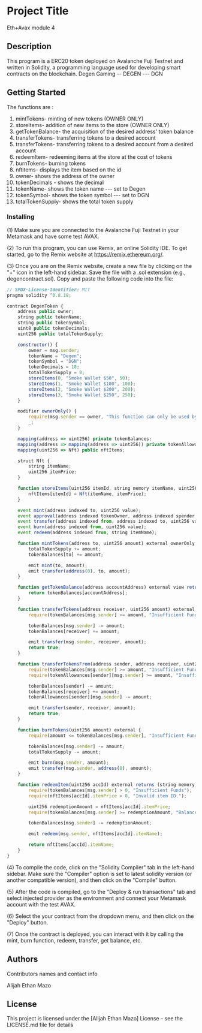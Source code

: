 # Project Title

Eth+Avax module 4

## Description

This program is a ERC20 token deployed on Avalanche Fuji Testnet and written in Solidity, a programming language used for developing smart contracts on the blockchain. 
Degen Gaming -- DEGEN --- DGN
## Getting Started
The functions are :
1. mintTokens- minting of new tokens (OWNER ONLY)
2. storeItems- addition of new items to the store (OWNER ONLY)
3. getTokenBalance- the acquisition of the desired address' token balance
4. transferTokens- transferring tokens to a desired account
5. transferTokens- transferring tokens to a desired account from a desired account 
6. redeemItem- redeeming items at the store at the cost of tokens
7. burnTokens- burning tokens
8. nftitems- displays the item based on the id
9. owner- shows the address of the owner
10. tokenDecimals - shows the decimal
11. tokenName- shows the token name --- set to Degen
12. tokenSymbol- shows the token symbol --- set to DGN
13. totalTokenSupply- shows the total token supply
### Installing

(1) Make sure you are connected to the Avalanche Fuji Testnet in your Metamask and have some test AVAX.

(2) To run this program, you can use Remix, an online Solidity IDE. To get started, go to the Remix website at https://remix.ethereum.org/.

(3) Once you are on the Remix website, create a new file by clicking on the "+" icon in the left-hand sidebar. Save the file with a .sol extension (e.g., degencontract.sol). Copy and paste the following code into the file:
```javascript
// SPDX-License-Identifier: MIT
pragma solidity ^0.8.18;

contract DegenToken {
    address public owner;
    string public tokenName;
    string public tokenSymbol;
    uint8 public tokenDecimals;
    uint256 public totalTokenSupply;

    constructor() {
        owner = msg.sender;
        tokenName = "Degen";
        tokenSymbol = "DGN";
        tokenDecimals = 10;
        totalTokenSupply = 0;
        storeItems(0, "Smoke Wallet $50", 50);
        storeItems(1, "Smoke Wallet $100", 100);
        storeItems(2, "Smoke Wallet $200", 200);
        storeItems(3, "Smoke Wallet $250", 250);
    }

    modifier ownerOnly() {
        require(msg.sender == owner, "This function can only be used by the owner.");
        _;
    }

    mapping(address => uint256) private tokenBalances;
    mapping(address => mapping(address => uint256)) private tokenAllowances;
    mapping(uint256 => Nft) public nftItems;

    struct Nft {
        string itemName;
        uint256 itemPrice;
    }

    function storeItems(uint256 itemId, string memory itemName, uint256 itemPrice) public ownerOnly {
        nftItems[itemId] = Nft(itemName, itemPrice);
    }

    event mint(address indexed to, uint256 value);
    event approval(address indexed tokenOwner, address indexed spender, uint256 value);
    event transfer(address indexed from, address indexed to, uint256 value);
    event burn(address indexed from, uint256 value);
    event redeem(address indexed from, string itemName);

    function mintTokens(address to, uint256 amount) external ownerOnly {
        totalTokenSupply += amount;
        tokenBalances[to] += amount;

        emit mint(to, amount);
        emit transfer(address(0), to, amount);
    }

    function getTokenBalance(address accountAddress) external view returns (uint256) {
        return tokenBalances[accountAddress];
    }

    function transferTokens(address receiver, uint256 amount) external returns (bool) {
        require(tokenBalances[msg.sender] >= amount, "Insufficient Funds");

        tokenBalances[msg.sender] -= amount;
        tokenBalances[receiver] += amount;

        emit transfer(msg.sender, receiver, amount);
        return true;
    }

    function transferTokensFrom(address sender, address receiver, uint256 amount) external returns (bool) {
        require(tokenBalances[msg.sender] >= amount, "Insufficient Funds");
        require(tokenAllowances[sender][msg.sender] >= amount, "Insufficient Funds");

        tokenBalances[sender] -= amount;
        tokenBalances[receiver] += amount;
        tokenAllowances[sender][msg.sender] -= amount;

        emit transfer(sender, receiver, amount);
        return true;
    }

    function burnTokens(uint256 amount) external {
        require(amount <= tokenBalances[msg.sender], "Insufficient Funds");

        tokenBalances[msg.sender] -= amount;
        totalTokenSupply -= amount;

        emit burn(msg.sender, amount);
        emit transfer(msg.sender, address(0), amount);
    }

    function redeemItem(uint256 accId) external returns (string memory) {
        require(tokenBalances[msg.sender] > 0, "Insufficient Funds");
        require(nftItems[accId].itemPrice > 0, "Invalid item ID.");

        uint256 redemptionAmount = nftItems[accId].itemPrice;
        require(tokenBalances[msg.sender] >= redemptionAmount, "Balance should be equal to or more than the item to redeem it.");

        tokenBalances[msg.sender] -= redemptionAmount;

        emit redeem(msg.sender, nftItems[accId].itemName);

        return nftItems[accId].itemName;
    }
}
```
(4) To compile the code, click on the "Solidity Compiler" tab in the left-hand sidebar. Make sure the "Compiler" option is set to latest solidity version (or another compatible version), and then click on the "Compile" button.

(5) After the code is compiled, go to the "Deploy & run transactions" tab and select injected provider as the environment and connect your Metamask account with the test AVAX.

(6) Select the your contract from the dropdown menu, and then click on the "Deploy" button.

(7) Once the contract is deployed, you can interact with it by calling the mint, burn function, redeem, transfer, get balance, etc.

## Authors

Contributors names and contact info

Alijah Ethan Mazo


## License

This project is licensed under the [Alijah Ethan Mazo] License - see the LICENSE.md file for details
